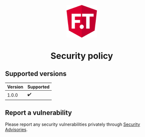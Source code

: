 <div align="center" style="margin-bottom: 0.5rem">
	<img src="https://raw.githubusercontent.com/float-toolkit/angular/HEAD/media/ftangular.svg" width="100" />
</div>

<h1 align="center">Security policy</h1>

## Supported versions

| Version | Supported |
| ------- | --------- |
| 1.0.0   | ✔️        |

## Report a vulnerability

Please report any security vulnerabilities privately through
[Security Advisories](https://github.com/float-toolkit/angular/security/advisories/new).
